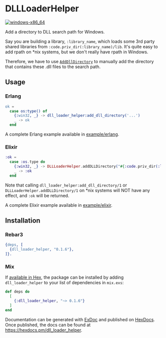 # DLLLoaderHelper

[![windows-x86_64](https://github.com/cocoa-xu/dll_loader_helper/actions/workflows/windows-x86_64.yml/badge.svg)](https://github.com/cocoa-xu/dll_loader_helper/actions/workflows/windows-x86_64.yml)

Add a directory to DLL search path for Windows. 

Say you are building a library, `:library_name`, which loads some 3rd party shared libraries from
`:code.priv_dir(:library_name)/lib`. It's quite easy to add rpath on *nix systems, but we don't really have
rpath in Windows. 

Therefore, we have to use [`AddDllDirectory`](https://docs.microsoft.com/en-us/windows/win32/api/libloaderapi/nf-libloaderapi-adddlldirectory) to manually add the directory that contains these
.dll files to the search path.

## Usage

### Erlang
```erlang
ok = 
  case os:type() of
    {:win32, _} -> dll_loader_helper:add_dll_directory('...')
    _ -> ok
  end
```

A complete Erlang example available in [example/erlang](example/erlang).

### Elixir
```elixir
:ok = 
  case :os.type do
    {:win32, _} -> DLLLoaderHelper.addDLLDirectory("#{:code.priv_dir(:library_name)}/lib")
    _ -> :ok
  end
```

Note that calling `dll_loader_helper:add_dll_directory/1` or `DLLLoaderHelper.addDLLDirectory/1` on *nix systems will NOT have any effect, and `:ok` will be returned.

A complete Elixir example available in [example/elixir](example/elixir).

## Installation

### Rebar3

```erlang
{deps, [
  {dll_loader_helper, "0.1.6"},
]}.
```

### Mix

If [available in Hex](https://hex.pm/docs/publish), the package can be installed
by adding `dll_loader_helper` to your list of dependencies in `mix.exs`:

```elixir
def deps do
  [
    {:dll_loader_helper, "~> 0.1.6"}
  ]
end
```

Documentation can be generated with [ExDoc](https://github.com/elixir-lang/ex_doc)
and published on [HexDocs](https://hexdocs.pm). Once published, the docs can
be found at <https://hexdocs.pm/dll_loader_helper>.

